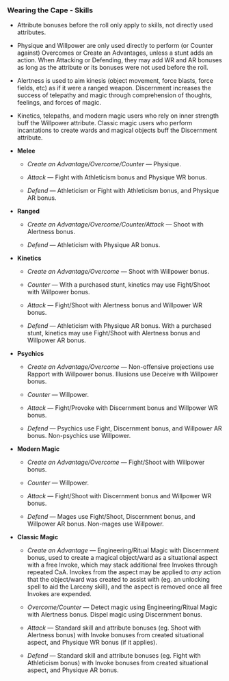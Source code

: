 ### Wearing the Cape - Skills

- Attribute bonuses before the roll only apply to skills, not directly used attributes.
- Physique and Willpower are only used directly to perform (or Counter against) Overcomes or Create an Advantages, unless a stunt adds an action. When Attacking or Defending, they may add WR and AR bonuses as long as the attribute or its bonuses were not used before the roll.
- Alertness is used to aim kinesis (object movement, force blasts, force fields, etc) as if it were a ranged weapon. Discernment increases the success of telepathy and magic through comprehension of thoughts, feelings, and forces of magic.
- Kinetics, telepaths, and modern magic users who rely on inner strength buff the Willpower attribute. Classic magic users who perform incantations to create wards and magical objects buff the Discernment attribute. 

- **Melee**
	- *Create an Advantage/Overcome/Counter* — Physique.

	- *Attack* — Fight with Athleticism bonus and Physique WR bonus.

	- *Defend* — Athleticism or Fight with Athleticism bonus, and Physique AR bonus.

- **Ranged**
	- *Create an Advantage/Overcome/Counter/Attack* — Shoot with Alertness bonus.

	- *Defend* — Athleticism with Physique AR bonus.  

- **Kinetics**
	- *Create an Advantage/Overcome* — Shoot with Willpower bonus.

	- *Counter* — With a purchased stunt, kinetics may use Fight/Shoot with Willpower bonus.
	- *Attack* — Fight/Shoot with Alertness bonus and Willpower WR bonus.

	- *Defend* — Athleticism with Physique AR bonus. With a purchased stunt, kinetics may use Fight/Shoot with Alertness bonus and Willpower AR bonus.

- **Psychics**
	- *Create an Advantage/Overcome* — Non-offensive projections use Rapport with Willpower bonus. Illusions use Deceive with Willpower bonus.

	- *Counter* — Willpower.

	- *Attack* — Fight/Provoke with Discernment bonus and Willpower WR bonus.

	- *Defend* — Psychics use Fight, Discernment bonus, and Willpower AR bonus. Non-psychics use Willpower.

- **Modern Magic**
	- *Create an Advantage/Overcome* — Fight/Shoot with Willpower bonus.

	- *Counter* — Willpower.

	- *Attack* — Fight/Shoot with Discernment bonus and Willpower WR bonus.

	- *Defend* — Mages use Fight/Shoot, Discernment bonus, and Willpower AR bonus. Non-mages use Willpower.

- **Classic Magic**
	- *Create an Advantage* — Engineering/Ritual Magic with Discernment bonus, used to create a magical object/ward as a situational aspect with a free Invoke, which may stack additional free Invokes through repeated CaA. Invokes from the aspect may be applied to *any* action that the object/ward was created to assist with (eg. an unlocking spell to aid the Larceny skill), and the aspect is removed once all free Invokes are expended.

	- *Overcome/Counter* — Detect magic using Engineering/Ritual Magic with Alertness bonus. Dispel magic using Discernment bonus.

	- *Attack* — Standard skill and attribute bonuses (eg. Shoot with Alertness bonus) with Invoke bonuses from created situational aspect, and Physique WR bonus (if it applies).

	- *Defend* — Standard skill and attribute bonuses (eg. Fight with Athleticism bonus) with Invoke bonuses from created situational aspect, and Physique AR bonus.